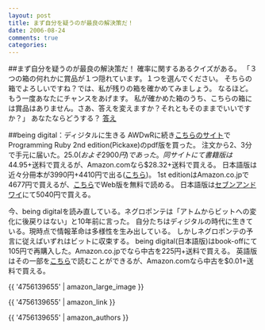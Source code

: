 ```yaml
---
layout: post
title: まず自分を疑うのが最良の解決策だ！
date: 2006-08-24
comments: true
categories:
---
```


##まず自分を疑うのが最良の解決策だ！
確率に関するあるクイズがある。
「３つの箱の何れかに賞品が１つ隠れています。１つを選んでください。
そちらの箱でよろしいですね？では、私が残りの箱を確かめてみましょう。
なるほど。もう一度あなたにチャンスをあげます。
私が確かめた箱のうち、こちらの箱には賞品はありません。さあ、答えを変えますか？それともそのままでいいですか？」
あなたならどうする？
[答え](/2006/08/27/notitle/)

##being digital：ディジタルに生きる
AWDwRに続き[こちらのサイト](http://pragmaticprogrammer.com/titles/ruby/index.html)でProgramming Ruby 2nd edition(Pickaxe)のpdf版を買った。
注文から2、3分で手元に届いた。$25.0(およそ2900円)であった。
同サイトにて書籍版は$44.95+送料で買えるが、Amazon.comなら$28.32+送料で買える。
日本語版は近々分冊本が3990円+4410円で出る([こちら](http://www.cbook24.com/bm_browsing.asp?product%5Fgroup%5Fid=3D51ED79%2D4A8C%2D425E%2DA527%2D7CC0BF24A02B&page=0&browsing%5Ftype=browsing))。
1st editionはAmazon.co.jpで4677円で買えるが、[こちら](http://www.ruby-doc.org/docs/ProgrammingRuby/)でWeb版を無料で読める。
日本語版は[セブンアンドワイ](http://www.7andy.jp/books/detail?accd=30875260)にて5040円で買える。

今、being digitalを読み直している。ネグロポンテは「アトムからビットへの変化に後戻りはない」と10年前に言った。
自分たちはディジタルの時代に生きている。現時点で情報革命は多様性を生み出している。
しかしネグロポンテの予言に従えばいずれはビットに収束する。
being digital(日本語版)はbook-offにて105円で再購入した。Amazon.co.jpでなら中古を225円+送料で買える。
英語版はその一部を[こちら](http://archives.obs-us.com/obs/english/books/nn/bdcont.htm)で読むことができるが、Amazon.comなら中古を$0.01+送料で買える。

{{ '4756139655' | amazon_large_image }}

{{ '4756139655' | amazon_link }}

{{ '4756139655' | amazon_authors }}
